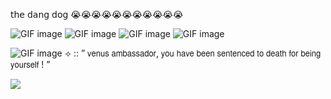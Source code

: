 𝗍𝗁𝖾 𝖽𝖺𝗇𝗀 𝖽𝗈𝗀 😭😭😭😭😭😭😭😭😭😭😭


![GIF image](https://github.com/user-attachments/assets/fb3c5233-91f0-4d91-afab-e4bf4fa117c2) ![GIF image](https://github.com/user-attachments/assets/93ad42bc-abb0-4f60-a4a3-14b9b6177a0c)
![GIF image](https://github.com/user-attachments/assets/77faaf97-0f8f-4342-988e-17354b174cd4) ![GIF image](https://github.com/user-attachments/assets/8a066291-825e-4053-9522-a0edda07e236)







![GIF image](https://github.com/user-attachments/assets/0fee3da4-927f-4a23-a954-6c5ba189303f)
⟢ :: ” 𝗏𝖾𝗇𝗎𝗌 𝖺𝗆𝖻𝖺𝗌𝗌𝖺𝖽𝗈𝗋, 𝗒𝗈𝗎 𝗁𝖺𝗏𝖾 𝖻𝖾𝖾𝗇 𝗌𝖾𝗇𝗍𝖾𝗇𝖼𝖾𝖽 𝗍𝗈 𝖽𝖾𝖺𝗍𝗁 𝖿𝗈𝗋 𝖻𝖾𝗂𝗇𝗀 𝗒𝗈𝗎𝗋𝗌𝖾𝗅𝖿 ! ”

![](https://komarev.com/ghpvc/?username=kingoxymoron&color=035659)


